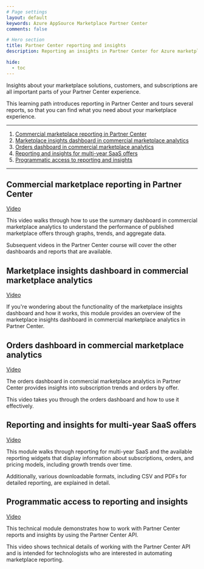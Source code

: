 ```yaml
---
# Page settings
layout: default
keywords: Azure AppSource Marketplace Partner Center
comments: false

# Hero section
title: Partner Center reporting and insights
description: Reporting an insights in Partner Center for Azure marketplace

hide:
  - toc
---
```


Insights about your marketplace solutions, customers, and subscriptions are all important parts of your Partner Center experience. 

This learning path introduces reporting in Partner Center and tours several reports, so that you can find what you need about your marketplace experience.

---

<!-- no toc -->
1. [Commercial marketplace reporting in Partner Center](#commercial-marketplace-reporting-in-partner-center)
1. [Marketplace insights dashboard in commercial marketplace analytics](#marketplace-insights-dashboard-in-commercial-marketplace-analytics)
1. [Orders dashboard in commercial marketplace analytics](#orders-dashboard-in-commercial-marketplace-analytics)
1. [Reporting and insights for multi-year SaaS offers](#reporting-and-insights-for-multi-year-saas-offers)
1. [Programmatic access to reporting and insights](#programmatic-access-to-reporting-and-insights)

---

## Commercial marketplace reporting in Partner Center

<a href="https://partner.microsoft.com/en-us/training/assets/detail/commercial-marketplace-reporting-in-partner-center-mp4" target="_blank">Video</a>

This video walks through how to use the summary dashboard in commercial marketplace analytics to understand the performance of published marketplace offers through graphs, trends, and aggregate data.

Subsequent videos in the Partner Center course will cover the other dashboards and reports that are available.

## Marketplace insights dashboard in commercial marketplace analytics

<a href="https://partner.microsoft.com/en-us/training/assets/detail/marketplace-insights-dashboard-in-commercial-marketplace-analytics-mp4" target="_blank">Video</a>

If you're wondering about the functionality of the marketplace insights dashboard and how it works, this module provides an overview of the marketplace insights dashboard in commercial marketplace analytics in Partner Center.

## Orders dashboard in commercial marketplace analytics

<a href="https://partner.microsoft.com/en-us/training/assets/detail/orders-dashboard-in-commercial-marketplace-analytics-mp4" target="_blank">Video</a>

The orders dashboard in commercial marketplace analytics in Partner Center provides insights into subscription trends and orders by offer. 

This video takes you through the orders dashboard and how to use it effectively.

## Reporting and insights for multi-year SaaS offers

<a href="https://partner.microsoft.com/en-us/training/assets/detail/reporting-and-insights-for-multi-year-saas-offers-mp4" target="_blank">Video</a>

This module walks through reporting for multi-year SaaS and the available reporting widgets that display information about subscriptions, orders, and pricing models, including growth trends over time.

Additionally, various downloadable formats, including CSV and PDFs for detailed reporting, are explained in detail.


## Programmatic access to reporting and insights

<a href="https://partner.microsoft.com/en-us/training/assets/detail/programmatic-access-to-reporting-and-insights-mp4" target="_blank">Video</a>

This technical module demonstrates how to work with Partner Center reports and insights by using the Partner Center API. 

This video shows technical details of working with the Partner Center API and is intended for technologists who are interested in automating marketplace reporting.